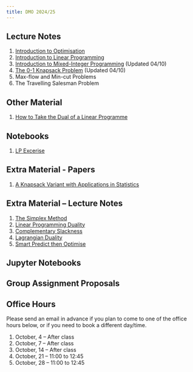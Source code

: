 ```yaml
---
title: DMO 2024/25
---
```


## Lecture Notes

1. [Introduction to Optimisation](files/01_introduction_to_optimisation.pdf)
2. [Introduction to Linear Programming](files/02_introduction_to_linear_programming.pdf)
3. [Introduction to Mixed-Integer Programming](files/03_introduction_to_mip.pdf) (Updated 04/10)
4. [The 0-1 Knapsack Problem](files/04_knapsack_problem.pdf) (Updated 04/10)
5. Max-flow and Min-cut Problems
6. The Travelling Salesman Problem

## Other Material

1. [How to Take the Dual of a Linear Programme](files/dual-of-lp.pdf)

## Notebooks

1. [LP Excerise](files/lp_exercise.ipynb)

## Extra Material - Papers

1. [A Knapsack Variant with Applications in Statistics](../files/papers/santini-malaguti-2023.pdf)

## Extra Material – Lecture Notes

1. [The Simplex Method](files/99a_simplex.pdf)
2. [Linear Programming Duality](files/99b_lp_duality.pdf)
3. [Complementary Slackness](files/99c_complementary_slackness.pdf)
4. [Lagrangian Duality](files/99d_lagrangian_duality.pdf)
5. [Smart Predict then Optimise](files/99e_spo.pdf)

## Jupyter Notebooks

## Group Assignment Proposals

## Office Hours

Please send an email in advance if you plan to come to one of the office hours below, or if you need to book a different day/time.

1. October, 4 – After class
2. October, 7 – After class
3. October, 14 – After class
4. October, 21 – 11:00 to 12:45
5. October, 28 – 11:00 to 12:45